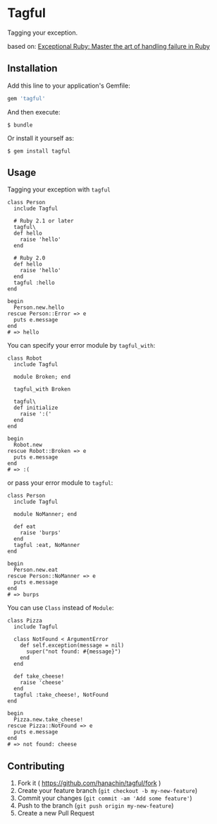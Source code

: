 # Tagful

Tagging your exception.

based on: [Exceptional Ruby: Master the art of handling failure in Ruby](http://exceptionalruby.com/)

## Installation

Add this line to your application's Gemfile:

```ruby
gem 'tagful'
```

And then execute:

    $ bundle

Or install it yourself as:

    $ gem install tagful

## Usage

Tagging your exception with `tagful`

    class Person
      include Tagful

      # Ruby 2.1 or later
      tagful\
      def hello
        raise 'hello'
      end

      # Ruby 2.0
      def hello
        raise 'hello'
      end
      tagful :hello
    end

    begin
      Person.new.hello
    rescue Person::Error => e
      puts e.message
    end
    # => hello

You can specify your error module by `tagful_with`:

    class Robot
      include Tagful

      module Broken; end

      tagful_with Broken

      tagful\
      def initialize
        raise ':('
      end
    end

    begin
      Robot.new
    rescue Robot::Broken => e
      puts e.message
    end
    # => :(

or pass your error module to `tagful`:

    class Person
      include Tagful

      module NoManner; end

      def eat
        raise 'burps'
      end
      tagful :eat, NoManner
    end

    begin
      Person.new.eat
    rescue Person::NoManner => e
      puts e.message
    end
    # => burps

You can use `Class` instead of `Module`:

    class Pizza
      include Tagful

      class NotFound < ArgumentError
        def self.exception(message = nil)
          super("not found: #{message}")
        end
      end

      def take_cheese!
        raise 'cheese'
      end
      tagful :take_cheese!, NotFound
    end

    begin
      Pizza.new.take_cheese!
    rescue Pizza::NotFound => e
      puts e.message
    end
    # => not found: cheese

## Contributing

1. Fork it ( https://github.com/hanachin/tagful/fork )
2. Create your feature branch (`git checkout -b my-new-feature`)
3. Commit your changes (`git commit -am 'Add some feature'`)
4. Push to the branch (`git push origin my-new-feature`)
5. Create a new Pull Request
